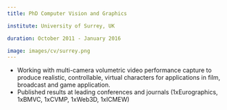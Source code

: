 ```yaml
---
title: PhD Computer Vision and Graphics

institute: University of Surrey, UK

duration: October 2011 - January 2016

image: images/cv/surrey.png
---
```


- Working with multi-camera volumetric video performance capture to produce realistic, controllable, virtual characters for applications in film, broadcast and game application.
- Published results at leading conferences and journals (1xEurographics, 1xBMVC, 1xCVMP, 1xWeb3D, 1xICMEW)
